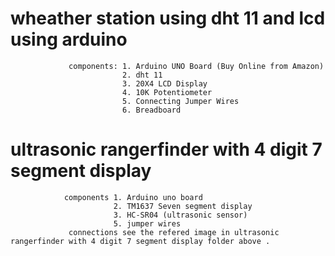 
    
    
  # wheather station using dht 11 and lcd using arduino
                 components: 1. Arduino UNO Board (Buy Online from Amazon)
                             2. dht 11
                             3. 20X4 LCD Display 
                             4. 10K Potentiometer 
                             5. Connecting Jumper Wires
                             6. Breadboard
                             
 # ultrasonic rangerfinder with 4 digit 7 segment display
                components 1. Arduino uno board 
                           2. TM1637 Seven segment display 
                           3. HC-SR04 (ultrasonic sensor)
                           5. jumper wires
                 connections see the refered image in ultrasonic rangerfinder with 4 digit 7 segment display folder above .
                 
 
                             


